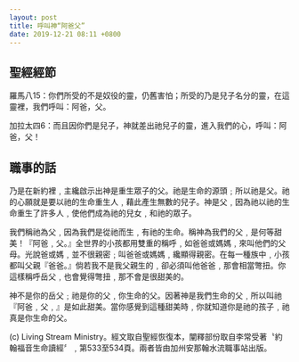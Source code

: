 ```yaml
---
layout: post
title: 呼叫神“阿爸父”
date: 2019-12-21 08:11 +0800
---
```


## 聖經經節

羅馬八15：你們所受的不是奴役的靈，仍舊害怕；所受的乃是兒子名分的靈，在這靈裡，我們呼叫：阿爸，父。

加拉太四6：而且因你們是兒子，神就差出祂兒子的靈，進入我們的心，呼叫：阿爸，父！

## 職事的話

乃是在新約裡﹐主纔啟示出神是重生眾子的父。祂是生命的源頭﹔所以祂是父。祂的心願就是要以祂的生命重生人﹐藉此產生無數的兒子。神是父﹐因為祂以祂的生命重生了許多人﹐使他們成為祂的兒女﹐和祂的眾子。

我們稱祂為父﹐因為我們是從祂而生﹐有祂的生命。稱神為我們的父﹐是何等甜美！『阿爸﹐父。』全世界的小孩都用雙重的稱呼﹐如爸爸或媽媽﹐來叫他們的父母。光說爸或媽﹐並不很親密﹔叫爸爸或媽媽﹐纔顯得親密。在每一種族中﹐小孩都叫父親『爸爸。』倘若我不是我父親生的﹐卻必須叫他爸爸﹐那會相當彆扭。你這樣稱呼岳父﹐也會覺得彆扭﹐那不會是很甜美的。

神不是你的岳父﹔祂是你的父﹐你生命的父。因著神是我們生命的父﹐所以叫祂『阿爸﹐父﹐』是如此甜美。當你感覺到這種甜美時﹐你就知道你是祂的孩子﹐祂真是你生命的父。

(c) Living Stream Ministry。經文取自聖經恢復本，闡釋部份取自李常受著〝約翰福音生命讀經〞﹐第533至534頁。兩者皆由加州安那翰水流職事站出版。 
